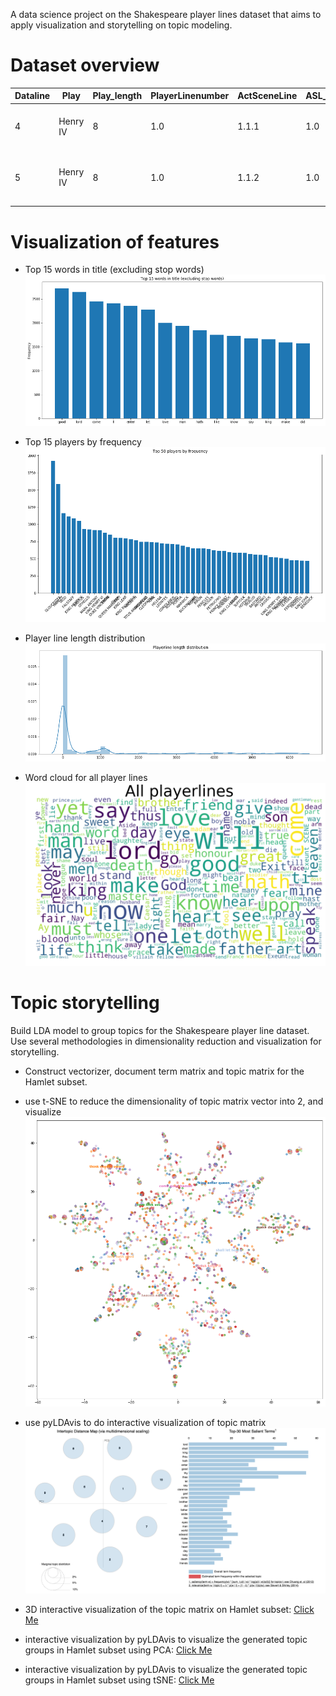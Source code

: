 A data science project on the Shakespeare player lines dataset that aims to apply visualization and storytelling on topic modeling.

# Dataset overview

| Dataline  | Play  | Play_length  | PlayerLinenumber  | ActSceneLine  | ASL_1  | ASL_2  | ASL_3  | Player  | PL_length  | PL_w_count  | PL_w_density  | PlayerLine  | PL_contain_!  | PL_contain_?  | PL_num_comma_split  | PL_num_stop_words  | PL_num_upper_case  | 
| ------------- | ------------- | ------------- | ------------- | ------------- | ------------- | ------------- | ------------- | ------------- | ------------- | ------------- | ------------- | ------------- | ------------- | ------------- | ------------- | ------------- | ------------- |
| 4  | Henry IV  | 8  | 1.0  | 1.1.1  | 1.0  | 1.0  | 1.0  | KING HENRY IV  | 38  | 9  | 4.222222  | So shaken as we are, so wan with care,  | False  | False  | 3  | 5  | 1  |
| 5  | Henry IV  | 8  | 1.0  | 1.1.2  | 1.0  | 1.0  | 2.0  | KING HENRY IV  | 42  | 9  | 4.666667  | Find we a time for frighted peace to pant,  | False  | False  | 2  | 4  | 1  |

# Visualization of features

- Top 15 words in title (excluding stop words)
![top_15_words_in_title](https://github.com/telenovelachuan/the_oscars/blob/master/reports/figures/feature_visualization/top_15_words_in_title.png)

- Top 15 players by frequency
![top_50_players_by_freq](https://github.com/telenovelachuan/the_oscars/blob/master/reports/figures/feature_visualization/top_50_players_by_frq.png)

- Player line length distribution
![player_line_length_distr](https://github.com/telenovelachuan/the_oscars/blob/master/reports/figures/feature_visualization/player_line_distr.png)

- Word cloud for all player lines
![word_count_all](https://github.com/telenovelachuan/the_oscars/blob/master/reports/figures/feature_visualization/word_cloud_all_words.png)


# Topic storytelling

Build LDA model to group topics for the Shakespeare player line dataset. Use several methodologies in dimensionality reduction and visualization for storytelling.

- Construct vectorizer, document term matrix and topic matrix for the Hamlet subset.
- use t-SNE to reduce the dimensionality of topic matrix vector into 2, and visualize
![tSNE_hamlet](https://github.com/telenovelachuan/the_oscars/blob/master/reports/figures/topic_modeling/tSNE_2D_Hamlet.png)

- use pyLDAvis to do interactive visualization of topic matrix
![pyLDAvis_screenshot](https://github.com/telenovelachuan/the_oscars/blob/master/reports/figures/topic_modeling/pyLADvis_GLOUCESTER_tSNE.png)


- 3D interactive visualization of the topic matrix on Hamlet subset:
[Click Me](https://htmlpreview.github.io/?https://github.com/telenovelachuan/the_oscars/blob/master/reports/figures/topic_modeling/3D_plot_of_topics_by_LDA_on_Hamlet_subset_3D.html)

- interactive visualization by pyLDAvis to visualize the generated topic groups in Hamlet subset using PCA:
[Click Me](https://htmlpreview.github.io/?https://github.com/telenovelachuan/the_oscars/blob/master/reports/figures/topic_modeling/Hamlet_PCA_pyLDAvis.html)

- interactive visualization by pyLDAvis to visualize the generated topic groups in Hamlet subset using tSNE:
[Click Me](https://htmlpreview.github.io/?https://github.com/telenovelachuan/the_oscars/blob/master/reports/figures/topic_modeling/hamlet_tsne_pyLDAvis.html)



